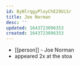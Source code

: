 ```yaml
---
id: ByNlrqgyPloyChE29UiSr
title: Joe Norman
desc: ''
updated: 1643723096353
created: 1643723096353
---
```



- [[person]] - Joe Norman
- appeared 2x at the stoa
